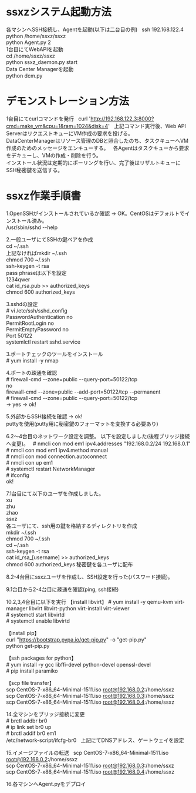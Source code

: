 # ssxzシステム起動方法  
各マシンへSSH接続し、Agentを起動(以下は二台目の例)  
ssh 192.168.122.4  
python /home/ssxz/ssxz  
python Agent.py 2  
1台目にてWebAPIを起動  
cd /home/ssxz/ssxz  
python ssxz_daemon.py start  
Data Center Managerを起動  
python dcm.py  

# デモンストレーション方法  
1台目にてcurlコマンドを発行  
curl 'http://192.168.122.3:8000?cmd=make_vm&cpu=1&ram=1024&disk=4'  
上記コマンド実行後、Web API ServerはリクエストキューにVM作成の要求を投げる。  
DataCenterManagerはリソース管理のDBと照合したのち、タスクキューへVM作成のためのメッセージをエンキューする。  
各Agentはタスクキューから要求をデキューし、VMの作成・削除を行う。  
インストール状況は定期的にポーリングを行い、完了後はリザルトキューにSSH秘密鍵を送信する。  

# ssxz作業手順書  
  
1.OpenSSHがインストールされているか確認 -> OK。CentOSはデフォルトでインストール済み。  
/usr/sbin/sshd --help  
  
2.一般ユーザにてSSHの鍵ペアを作成  
cd ~/.ssh  
上記なければmkdir ~/.ssh  
chmod 700 ~/.ssh  
ssh-keygen -t rsa  
pass phraseは以下を設定  
1234qwer  
cat id_rsa.pub >> authorized_keys  
chmod 600 authorized_keys  
  
3.sshdの設定  
\# vi /etc/ssh/sshd_config  
PasswordAuthentication no  
PermitRootLogin no  
PermitEmptyPassword no  
Port 50122  
systemlctl restart sshd.service  
  
3.ポートチェックのツールをインストール  
\# yum install -y nmap  
  
4.ポートの疎通を確認  
\# firewall-cmd --zone=public --query-port=50122/tcp  
no  
firewall-cmd --zone=public --add-port=50122/tcp --permanent  
\# firewall-cmd --zone=public --query-port=50122/tcp  
-> yes -> ok!  
  
5.外部からSSH接続を確認 -> ok!  
puttyを使用(putty用に秘密鍵のフォーマットを変換する必要あり)  
  
6.2～4台目のネットワーク設定を調整。 
以下を設定しました(後程ブリッジ接続へ変更)。  
\# nmcli con mod em1 ipv4.addresses "192.168.0.2/24 192.168.0.1"  
\# nmcli con mod em1 ipv4.method manual  
\# nmcli con mod connection.autoconnect  
\# nmcli con up em1  
\# systemctl restart NetworkManager  
\# ifconfig  
ok!  
  
7.1台目にて以下のユーザを作成しました。  
xu  
zhu  
zhao  
ssxz  
各ユーザにて、ssh用の鍵を格納するディレクトリを作成  
mkdir ~/.ssh  
chmod 700 ~/.ssh  
cd ~/.ssh  
ssh-keygen -t rsa  
cat id_rsa_[username] >> authorized_keys  
chmod 600 authorized_keys
秘密鍵を各ユーザに配布

8.2-4台目にssxzユーザを作成し、SSH設定を行った(パスワード接続)。  
  
9.1台目から2-4台目に疎通を確認(ping, ssh接続)  
  
10.2,3,4台目に以下を実行
【install libvirt】
\# yum install -y qemu-kvm virt-manager libvirt libvirt-python virt-install virt-viewer  
\# systemctl start libvirtd  
\# systemctl enable libvirtd  
  
【install pip】  
curl "https://bootstrap.pypa.io/get-pip.py" -o "get-pip.py"  
python get-pip.py  
  
【ssh packages for python】  
\# yum install -y gcc libffi-devel python-devel openssl-devel  
\# pip install paramiko  
  
【scp file transfer】  
scp CentOS-7-x86_64-Minimal-1511.iso root@192.168.0.2:/home/ssxz  
scp CentOS-7-x86_64-Minimal-1511.iso root@192.168.0.3:/home/ssxz  
scp CentOS-7-x86_64-Minimal-1511.iso root@192.168.0.4:/home/ssxz  
  
14.全マシンをブリッジ接続に変更  
\# brctl addbr br0  
\# ip link set br0 up  
\# brctl addif br0 em1  
/etc/network-script/ifcfg-br0  
上記にてDNSアドレス、ゲートウェイを設定
  
15.イメージファイルの転送  
scp CentOS-7-x86_64-Minimal-1511.iso root@192.168.0.2:/home/ssxz  
scp CentOS-7-x86_64-Minimal-1511.iso root@192.168.0.3:/home/ssxz  
scp CentOS-7-x86_64-Minimal-1511.iso root@192.168.0.4:/home/ssxz  
  
16.各マシンへAgent.pyをデプロイ
